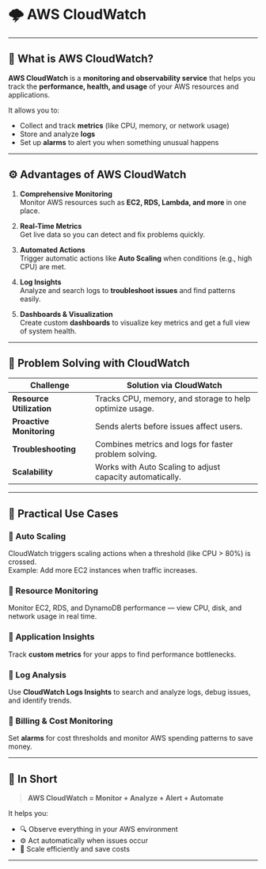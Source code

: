 # 🌩️ AWS CloudWatch

---

## 🧠 What is AWS CloudWatch?

**AWS CloudWatch** is a **monitoring and observability service** that helps you track the **performance, health, and usage** of your AWS resources and applications.

It allows you to:

- Collect and track **metrics** (like CPU, memory, or network usage)  
- Store and analyze **logs**  
- Set up **alarms** to alert you when something unusual happens  

---

## ⚙️ Advantages of AWS CloudWatch

1. **Comprehensive Monitoring**  
   Monitor AWS resources such as **EC2, RDS, Lambda, and more** in one place.

2. **Real-Time Metrics**  
   Get live data so you can detect and fix problems quickly.

3. **Automated Actions**  
   Trigger automatic actions like **Auto Scaling** when conditions (e.g., high CPU) are met.

4. **Log Insights**  
   Analyze and search logs to **troubleshoot issues** and find patterns easily.

5. **Dashboards & Visualization**  
   Create custom **dashboards** to visualize key metrics and get a full view of system health.

---

## 🧩 Problem Solving with CloudWatch

| Challenge | Solution via CloudWatch |
|------------|------------------------|
| **Resource Utilization** | Tracks CPU, memory, and storage to help optimize usage. |
| **Proactive Monitoring** | Sends alerts before issues affect users. |
| **Troubleshooting** | Combines metrics and logs for faster problem solving. |
| **Scalability** | Works with Auto Scaling to adjust capacity automatically. |

---

## 🚀 Practical Use Cases

### 🔹 Auto Scaling  
CloudWatch triggers scaling actions when a threshold (like CPU > 80%) is crossed.  
Example: Add more EC2 instances when traffic increases.

### 🔹 Resource Monitoring  
Monitor EC2, RDS, and DynamoDB performance — view CPU, disk, and network usage in real time.

### 🔹 Application Insights  
Track **custom metrics** for your apps to find performance bottlenecks.

### 🔹 Log Analysis  
Use **CloudWatch Logs Insights** to search and analyze logs, debug issues, and identify trends.

### 🔹 Billing & Cost Monitoring  
Set **alarms** for cost thresholds and monitor AWS spending patterns to save money.

---

## 📝 In Short

> **AWS CloudWatch = Monitor + Analyze + Alert + Automate**

It helps you:
- 🔍 Observe everything in your AWS environment  
- ⚙️ Act automatically when issues occur  
- 🚀 Scale efficiently and save costs  

---

